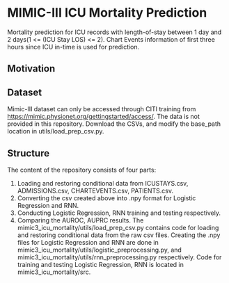 # MIMIC-III ICU Mortality Prediction
Mortality prediction for ICU records with length-of-stay between 1 day and 2 days(1 <= (ICU Stay LOS) <= 2). Chart Events information of first three hours since ICU in-time is used for prediction.

## Motivation

## Dataset
Mimic-III dataset can only be accessed through CITI training from https://mimic.physionet.org/gettingstarted/access/. The data is not provided in this repository. Download the CSVs, and modify the base_path location in utils/load_prep_csv.py.

## Structure
The content of the repository consists of four parts:
1. Loading and restoring conditional data from ICUSTAYS.csv, ADMISSIONS.csv, CHARTEVENTS.csv, PATIENTS.csv.
2. Converting the csv created above into .npy format for Logistic Regression and RNN.
3. Conducting Logistic Regression, RNN training and testing respectively.
4. Comparing the AUROC, AUPRC results.
The mimic3_icu_mortality/utils/load_prep_csv.py contains code for loading and restoring conditional data from the raw csv files. Creating the .npy files for Logistic Regression and RNN are done in mimic3_icu_mortality/utils/logistic_preprocessing.py, and mimic3_icu_mortality/utils/rnn_preprocessing.py respectively. Code for training and testing Logistic Regression, RNN is located in mimic3_icu_mortality/src.
